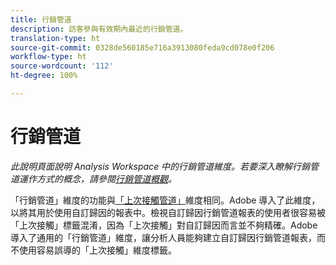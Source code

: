```yaml
---
title: 行銷管道
description: 訪客參與有效期內最近的行銷管道。
translation-type: ht
source-git-commit: 0328de560185e716a3913080feda9cd078e0f206
workflow-type: ht
source-wordcount: '112'
ht-degree: 100%

---
```



# 行銷管道

*此說明頁面說明 Analysis Workspace 中的行銷管道維度。若要深入瞭解行銷管道運作方式的概念，請參閱[行銷管道概觀](../c-marketing-channels/c-getting-started-mchannel.md)。*

「行銷管道」維度的功能與[「上次接觸管道」](last-touch-channel.md)維度相同。Adobe 導入了此維度，以將其用於使用自訂歸因的報表中。檢視自訂歸因行銷管道報表的使用者很容易被「上次接觸」標籤混淆，因為「上次接觸」對自訂歸因而言並不夠精確。Adobe 導入了通用的「行銷管道」維度，讓分析人員能夠建立自訂歸因行銷管道報表，而不使用容易誤導的「上次接觸」維度標籤。
